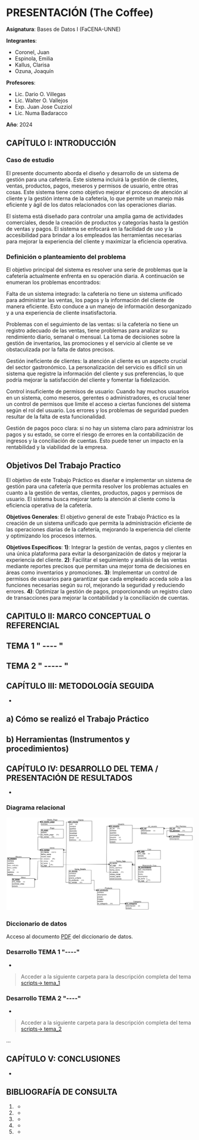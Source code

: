 # PRESENTACIÓN (The Coffee)

**Asignatura**: Bases de Datos I (FaCENA-UNNE)

**Integrantes**:
 - Coronel, Juan
 - Espinola, Emilia
 - Kallus, Clarisa
 - Ozuna, Joaquín

**Profesores**:
 - Lic. Dario O. Villegas
 - Lic. Walter O. Vallejos
 - Exp. Juan Jose Cuzziol
 - Lic. Numa Badaracco

**Año**: 2024

## CAPÍTULO I: INTRODUCCIÓN

### Caso de estudio

El presente documento aborda el diseño y desarrollo de un sistema de gestión para una cafetería. Este sistema incluirá la gestión de clientes, ventas, productos, pagos, meseros y permisos de usuario, entre otras cosas. Este sistema tiene como objetivo mejorar el proceso de atención al cliente y la gestión interna de la cafetería, lo que permite un manejo más eficiente y ágil de los datos relacionados con las operaciones diarias.

El sistema está diseñado para controlar una amplia gama de actividades comerciales, desde la creación de productos y categorías hasta la gestión de ventas y pagos. El sistema se enfocará en la facilidad de uso y la accesibilidad para brindar a los empleados las herramientas necesarias para mejorar la experiencia del cliente y maximizar la eficiencia operativa.

### Definición o planteamiento del problema

El objetivo principal del sistema es resolver una serie de problemas que la cafetería actualmente enfrenta en su operación diaria. A continuación se enumeran los problemas encontrados:

Falta de un sistema integrado: la cafetería no tiene un sistema unificado para administrar las ventas, los pagos y la información del cliente de manera eficiente. Esto conduce a un manejo de información desorganizado y a una experiencia de cliente insatisfactoria.

Problemas con el seguimiento de las ventas: si la cafetería no tiene un registro adecuado de las ventas, tiene problemas para analizar su rendimiento diario, semanal o mensual. La toma de decisiones sobre la gestión de inventarios, las promociones y el servicio al cliente se ve obstaculizada por la falta de datos precisos.

Gestión ineficiente de clientes: la atención al cliente es un aspecto crucial del sector gastronómico. La personalización del servicio es difícil sin un sistema que registre la información del cliente y sus preferencias, lo que podría mejorar la satisfacción del cliente y fomentar la fidelización.

Control insuficiente de permisos de usuario: Cuando hay muchos usuarios en un sistema, como meseros, gerentes o administradores, es crucial tener un control de permisos que limite el acceso a ciertas funciones del sistema según el rol del usuario. Los errores y los problemas de seguridad pueden resultar de la falta de esta funcionalidad.

Gestión de pagos poco clara: si no hay un sistema claro para administrar los pagos y su estado, se corre el riesgo de errores en la contabilización de ingresos y la conciliación de cuentas. Esto puede tener un impacto en la rentabilidad y la viabilidad de la empresa.

## Objetivos Del Trabajo Practico ##

El objetivo de este Trabajo Práctico es diseñar e implementar un sistema de gestión para una cafetería que permita resolver los problemas actuales en cuanto a la gestión de ventas, clientes, productos, pagos y permisos de usuario. El sistema busca mejorar tanto la atención al cliente como la eficiencia operativa de la cafetería.

**Objetivos Generales**:
El objetivo general de este Trabajo Práctico es la creación de un sistema unificado que permita la administración eficiente de las operaciones diarias de la cafetería, mejorando la experiencia del cliente y optimizando los procesos internos.

**Objetivos Específicos**:
 **1)**: Integrar la gestión de ventas, pagos y clientes en una única plataforma para evitar la desorganización de datos y mejorar la    
   experiencia del cliente.
 **2)**: Facilitar el seguimiento y análisis de las ventas mediante reportes precisos que permitan una mejor toma de decisiones en áreas 
   como inventarios y promociones.
 **3)**: Implementar un control de permisos de usuarios para garantizar que cada empleado acceda solo a las funciones necesarias según 
   su rol, mejorando la seguridad y reduciendo errores.
 **4)**: Optimizar la gestión de pagos, proporcionando un registro claro de transacciones para mejorar la contabilidad y la conciliación 
   de cuentas.

## CAPITULO II: MARCO CONCEPTUAL O REFERENCIAL

**TEMA 1 " ---- "** 
-


**TEMA 2 " ----- "** 
-

## CAPÍTULO III: METODOLOGÍA SEGUIDA 

-

 **a) Cómo se realizó el Trabajo Práctico**
-

 **b) Herramientas (Instrumentos y procedimientos)**
-


## CAPÍTULO IV: DESARROLLO DEL TEMA / PRESENTACIÓN DE RESULTADOS 

-
### Diagrama relacional
![diagrama_relacional](https://github.com/yoaoz/The-Coffee/blob/main/doc/modelo_relacional.png)

### Diccionario de datos

Acceso al documento [PDF](doc/Diccionario_de_Datos.pdf) del diccionario de datos.


### Desarrollo TEMA 1 "----"

-

> Acceder a la siguiente carpeta para la descripción completa del tema [scripts-> tema_1](script/tema01_nombre_tema)

### Desarrollo TEMA 2 "----"

-

> Acceder a la siguiente carpeta para la descripción completa del tema [scripts-> tema_2](script/tema02_nombre_tema)

... 


## CAPÍTULO V: CONCLUSIONES

-



## BIBLIOGRAFÍA DE CONSULTA

 1. -
 2. -
 3. -
 4. -
 5. -


